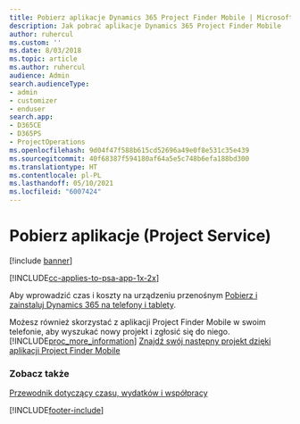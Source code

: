 ```yaml
---
title: Pobierz aplikacje Dynamics 365 Project Finder Mobile | MicrosoftDocs
description: Jak pobrać aplikacje Dynamics 365 Project Finder Mobile
author: ruhercul
ms.custom: ''
ms.date: 8/03/2018
ms.topic: article
ms.author: ruhercul
audience: Admin
search.audienceType:
- admin
- customizer
- enduser
search.app:
- D365CE
- D365PS
- ProjectOperations
ms.openlocfilehash: 9d04f47f588b615cd52696a49e0f8e531c35e439
ms.sourcegitcommit: 40f68387f594180af64a5e5c748b6efa188bd300
ms.translationtype: HT
ms.contentlocale: pl-PL
ms.lasthandoff: 05/10/2021
ms.locfileid: "6007424"
---
```

# <a name="get-the-apps-project-service"></a>Pobierz aplikacje (Project Service)

[!include [banner](../includes/psa-now-project-operations.md)]

[!INCLUDE[cc-applies-to-psa-app-1x-2x](../includes/cc-applies-to-psa-app-1x-2x.md)]

Aby wprowadzić czas i koszty na urządzeniu przenośnym [Pobierz i zainstaluj Dynamics 365 na telefony i tablety](/dynamics365/mobile-app/dynamics-365-phones-tablets-users-guide).  
  
 Możesz również skorzystać z aplikacji Project Finder Mobile w swoim telefonie, aby wyszukać nowy projekt i zgłosić się do niego. [!INCLUDE[proc_more_information](../includes/proc-more-information.md)] [Znajdź swój następny projekt dzięki aplikacji Project Finder Mobile](../psa/find-next-project-finder-mobile-app.md) 
  
### <a name="see-also"></a>Zobacz także  
 [Przewodnik dotyczący czasu, wydatków i współpracy](../psa/time-expense-collaboration-guide.md)


[!INCLUDE[footer-include](../includes/footer-banner.md)]